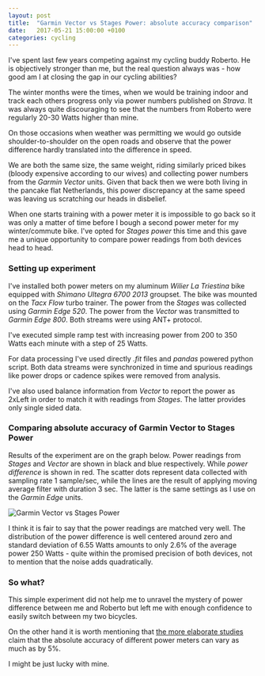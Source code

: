```yaml
---
layout: post
title:  "Garmin Vector vs Stages Power: absolute accuracy comparison"
date:   2017-05-21 15:00:00 +0100
categories: cycling
---
```


I've spent last few years competing against my cycling buddy Roberto. He is objectively stronger than me, but the real question always was - how good am I at closing the gap in our cycling abilities?

The winter months were the times, when we would be training indoor and track each others progress only via power numbers published on *Strava*. It was always quite discouraging to see that the numbers from Roberto were regularly 20-30 Watts higher than mine.

On those occasions when weather was permitting we would go outside shoulder-to-shoulder on the open roads and observe that the power difference hardly translated into the difference in speed.

We are both the same size, the same weight, riding similarly priced bikes (bloody expensive according to our wives) and collecting power numbers from the *Garmin Vector* units. Given that back then we were both living in the pancake flat Netherlands, this power discrepancy at the same speed was leaving us scratching our heads in disbelief.

When one starts training with a power meter it is impossible to go back so it was only a matter of time before I bough a second power meter for my winter/commute bike. I've opted for *Stages power* this time and this gave me a unique opportunity to compare power readings from both devices head to head.

### Setting up experiment

I've installed both power meters on my aluminum *Wilier La Triestina* bike equipped with *Shimano Ultegra 6700 2013* groupset. The bike was mounted on the *Tacx Flow* turbo trainer. The power from the *Stages* was collected using *Garmin Edge 520*. The power from the *Vector* was transmitted to *Garmin Edge 800*. Both streams were using ANT+ protocol.

I've executed simple ramp test with increasing power from 200 to 350 Watts each minute with a step of 25 Watts.

For data processing I've used directly *.fit* files and *pandas* powered python script. Both data streams were synchronized in time and spurious readings like power drops or cadence spikes were removed from analysis.

I've also used balance information from *Vector* to report the power as 2xLeft in order to match it with readings from *Stages*. The latter provides only single sided data.

### Comparing absolute accuracy of Garmin Vector to Stages Power

Results of the experiment are on the graph below. Power readings from *Stages* and *Vector* are shown in black and blue respectively. While *power difference* is shown in red. The scatter dots represent data collected with sampling rate 1 sample/sec, while the lines are the result of applying moving average filter with duration 3 sec. The latter is the same settings as I use on the *Garmin Edge* units.

![Garmin Vector vs Stages Power]({{site.url}}/assets/vector_stages/garmin_vs_stages.png)

I think it is fair to say that the power readings are matched very well. The distribution of the power difference is well centered around zero and standard deviation of 6.55 Watts amounts to only 2.6% of the average power 250 Watts - quite within the promised precision of both devices, not to mention that the noise adds quadratically.

### So what?

This simple experiment did not help me to unravel the mystery of power difference between me and Roberto but left me with enough confidence to easily switch between my two bicycles.

On the other hand it is worth mentioning that [the more elaborate studies](https://www.ncbi.nlm.nih.gov/m/pubmed/28482367/) claim that the absolute accuracy of different power meters can vary as much as by 5%.

I might be just lucky with mine.
